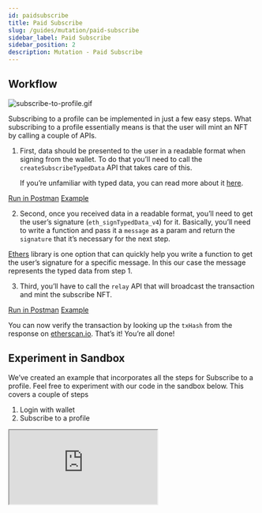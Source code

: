 ```yaml
---
id: paidsubscribe
title: Paid Subscribe
slug: /guides/mutation/paid-subscribe
sidebar_label: Paid Subscribe
sidebar_position: 2
description: Mutation - Paid Subscribe
---
```


## Workflow

![subscribe-to-profile.gif](/gif/subscribe-to-profile.gif)

Subscribing to a profile can be implemented in just a few easy steps. What subscribing to a profile essentially means is that the user will mint an NFT by calling a couple of APIs.

1. First, data should be presented to the user in a readable format when signing from the wallet. To do that you’ll need to call the `createSubscribeTypedData` API that takes care of this.

   If you’re unfamiliar with typed data, you can read more about it [here](https://eips.ethereum.org/EIPS/eip-712).

[Run in Postman](https://www.postman.com/cyberconnect-v2/workspace/cyberconnect-v2/request/20133006-669eb260-06b2-4249-a871-43ec428fcf0e) [Example](https://www.postman.com/cyberconnect-v2/workspace/cyberconnect-v2/example/20133006-8109f784-fe2b-4210-b564-b36d0f1f7b06)

2. Second, once you received data in a readable format, you’ll need to get the user’s signature (`eth_signTypedData_v4`) for it. Basically, you’ll need to write a function and pass it a `message` as a param and return the `signature` that it’s necessary for the next step.

[Ethers](https://docs.ethers.io/v5/) library is one option that can quickly help you write a function to get the user’s signature for a specific message. In this our case the message represents the typed data from step 1.

3. Third, you’ll have to call the `relay` API that will broadcast the transaction and mint the subscribe NFT.

[Run in Postman](https://www.postman.com/cyberconnect-v2/workspace/cyberconnect-v2/request/20133006-f0980b70-f2fb-4100-acdf-90fb12fd8381) [Example](https://www.postman.com/cyberconnect-v2/workspace/cyberconnect-v2/example/20133006-c88037b4-f410-44e2-91c5-5304019503ed)

You can now verify the transaction by looking up the `txHash` from the response on [etherscan.io](http://etherscan.io). That’s it! You’re all done!

## Experiment in Sandbox

We’ve created an example that incorporates all the steps for Subscribe to a profile. Feel free to experiment with our code in the sandbox below. This covers a couple of steps

1. Login with wallet
2. Subscribe to a profile

<iframe src="https://codesandbox.io/embed/subscribe-to-profile-l1hts6?fontsize=14&hidenavigation=1&theme=dark"
    title="connect-with-follow-button"
    allow="accelerometer; ambient-light-sensor; camera; encrypted-media; geolocation; gyroscope; hid; microphone; midi; payment; usb; vr; xr-spatial-tracking"
    sandbox="allow-forms allow-modals allow-popups allow-presentation allow-same-origin allow-scripts"
></iframe>
